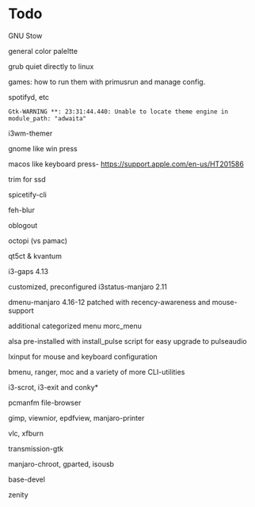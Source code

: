 # Todo

GNU Stow

general color paleltte

grub quiet directly to linux

games: how to run them with primusrun and manage config.

spotifyd, etc

`Gtk-WARNING **: 23:31:44.440: Unable to locate theme engine in module_path: "adwaita"`

i3wm-themer

gnome like win press

macos like keyboard press- https://support.apple.com/en-us/HT201586

trim for ssd

spicetify-cli

feh-blur

oblogout

octopi (vs pamac)

qt5ct & kvantum

i3-gaps 4.13

customized, preconfigured i3status-manjaro 2.11

dmenu-manjaro 4.16-12 patched with recency-awareness and mouse-support

additional categorized menu morc_menu

alsa pre-installed with install_pulse script for easy upgrade to pulseaudio

lxinput for mouse and keyboard configuration

bmenu, ranger, moc and a variety of more CLI-utilities

i3-scrot, i3-exit and conky*

pcmanfm file-browser

gimp, viewnior, epdfview, manjaro-printer

vlc, xfburn

transmission-gtk

manjaro-chroot, gparted, isousb

base-devel

zenity

